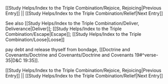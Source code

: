 [[Study Helps/Index to the Triple Combination/Rejoice, Rejoicing|Previous Entry]]  ||  [[Study Helps/Index to the Triple Combination/Relief|Next Entry]]

 See also [[Study Helps/Index to the Triple Combination/Deliver, Deliverance|Deliver]]; [[Study Helps/Index to the Triple Combination/Escape|Escape]]; [[Study Helps/Index to the Triple Combination/Loose|Loose]]

 pay debt and release thyself from bondage, [[Doctrine and Covenants/Doctrine and Covenants/Doctrine and Covenants 19#^verse-35|D&C 19:35]].

[[Study Helps/Index to the Triple Combination/Rejoice, Rejoicing|Previous Entry]]  ||  [[Study Helps/Index to the Triple Combination/Relief|Next Entry]]